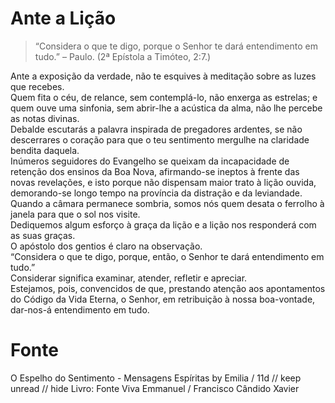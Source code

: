 # Ante a Lição

> “Considera o que te digo, porque o Senhor te dará entendimento em tudo.” – Paulo. (2ª Epístola a Timóteo, 2:7.)

Ante a exposição da verdade, não te esquives à meditação sobre as luzes que recebes.  
Quem fita o céu, de relance, sem contemplá-lo, não enxerga as estrelas; e quem ouve uma sinfonia, sem abrir-lhe a acústica da alma, não lhe percebe as notas divinas.  
Debalde escutarás a palavra inspirada de pregadores ardentes, se não descerrares o coração para que o teu sentimento mergulhe na claridade bendita daquela.  
Inúmeros seguidores do Evangelho se queixam da incapacidade de retenção dos ensinos da Boa Nova, afirmando-se ineptos à frente das novas revelações, e isto porque não dispensam maior trato à lição ouvida, demorando-se longo tempo na província da distração e da leviandade.  
Quando a câmara permanece sombria, somos nós quem desata o ferrolho à janela para que o sol nos visite.  
Dediquemos algum esforço à graça da lição e a lição nos responderá com as suas graças.  
O apóstolo dos gentios é claro na observação.  
“Considera o que te digo, porque, então, o Senhor te dará entendimento em tudo.”  
Considerar significa examinar, atender, refletir e apreciar.  
Estejamos, pois, convencidos de que, prestando atenção aos apontamentos do Código da Vida Eterna, o Senhor, em retribuição à nossa boa-vontade, dar-nos-á entendimento em tudo.  

# Fonte
O Espelho do Sentimento - Mensagens Espíritas by Emilia  /  11d  //  keep unread  //  hide
Livro: Fonte Viva
Emmanuel / Francisco Cândido Xavier
